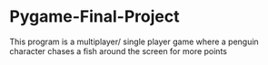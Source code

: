 # Pygame-Final-Project
This program is a multiplayer/ single player game where a penguin character chases a fish around the screen for more points
